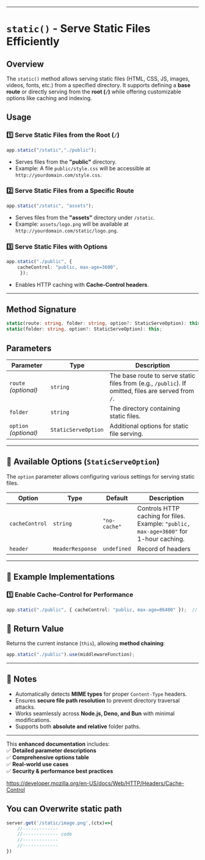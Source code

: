 
---

# **`static()` - Serve Static Files Efficiently**  

## **Overview**  

The `static()` method allows serving static files (HTML, CSS, JS, images, videos, fonts, etc.) from a specified directory. It supports defining a **base route** or directly serving from the **root (`/`)** while offering customizable options like caching and indexing.  

## **Usage**  

### **1️⃣ Serve Static Files from the Root (`/`)**  

```typescript
app.static("/static","./public");
```

- Serves files from the **"public"** directory.  
- Example: A file `public/style.css` will be accessible at `http://yourdomain.com/style.css`.  

### **2️⃣ Serve Static Files from a Specific Route**  

```typescript
app.static("/static", "assets");
```

- Serves files from the **"assets"** directory under `/static`.  
- Example: `assets/logo.png` will be available at `http://yourdomain.com/static/logo.png`.  

### **3️⃣ Serve Static Files with Options**  

```typescript
app.static("./public", { 
    cacheControl: "public, max-age=3600", 
     });
```

- Enables HTTP caching with **Cache-Control headers**.  

---

## **Method Signature**

```typescript
static(route: string, folder: string, option?: StaticServeOption): this;
static(folder: string, option?: StaticServeOption): this;
```

## **Parameters**

| Parameter        | Type                         | Description |
|-----------------|----------------------------|-------------|
| `route` _(optional)_ | `string` | The base route to serve static files from (e.g., `/public`). If omitted, files are served from `/`. |
| `folder` | `string` | The directory containing static files. |
| `option` _(optional)_ | `StaticServeOption` | Additional options for static file serving. |

---

## **📌 Available Options (`StaticServeOption`)**

The `option` parameter allows configuring various settings for serving static files.

| Option          | Type      | Default  | Description |
|----------------|----------|----------|-------------|
| `cacheControl` | `string` | `"no-cache"` | Controls HTTP caching for files. Example: `"public, max-age=3600"` for 1-hour caching. |
| `header`         | `HeaderResponse` | `undefined` | Record of headers |

---

## **🔹 Example Implementations**

### **1️⃣ Enable Cache-Control for Performance**

```typescript
app.static("./public", { cacheControl: "public, max-age=86400" });  // 1-day caching
```

## **🚀 Return Value**

Returns the current instance (`this`), allowing **method chaining**:

```typescript
app.static("./public").use(middlewareFunction);
```

---

## **📝 Notes**

- Automatically detects **MIME types** for proper `Content-Type` headers.  
- Ensures **secure file path resolution** to prevent directory traversal attacks.  
- Works seamlessly across **Node.js, Deno, and Bun** with minimal modifications.  
- Supports both **absolute and relative** folder paths.  

---

This **enhanced documentation** includes:  
✅ **Detailed parameter descriptions**  
✅ **Comprehensive options table**  
✅ **Real-world use cases**  
✅ **Security & performance best practices**  

<https://developer.mozilla.org/en-US/docs/Web/HTTP/Headers/Cache-Control>

## **You can Overwrite static path**

```ts
server.get('/static/image.png',(ctx)=>{
    //-------------
    //------------- code 
    //-------------
    //-------------
})
```
